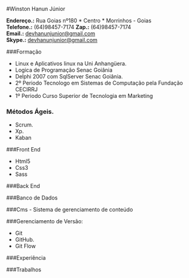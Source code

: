 #Winston Hanun Júnior

**Endereço.:** Rua Goias nº180 * Centro * Morrinhos - Goias  
**Telefone.:** (64)98457-7174
**Zap.:** (64)98457-7174  
**Email.:** <devhanunjunior@gmail.com>  
**Skype.:** <devhanunjunior@gmail.com>  

###Formação

* Linux e Aplicativos linux na Uni Anhangüera.
* Logica de Programação Senac Goiânia
* Delphi 2007 com SqlServer Senac Goiânia.
* 2º Periodo Tecnologo em Sistemas de Computação pela Fundação CECIRRJ
* 1º Periodo Curso Superior de Tecnologia em Marketing 

### Métodos Ágeis.
* Scrum.
* Xp.
* Kaban

###Front End
* Html5 
* Css3
* Sass

###Back End

###Banco de Dados


###Cms - Sistema de gerenciamento de conteúdo 


###Gerenciamento de Versão: 
* Git 
* GitHub.
* Git Flow

###Experiência

###Trabalhos
